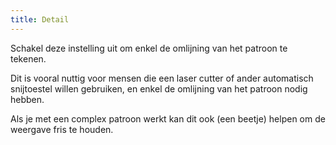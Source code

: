 ```yaml
---
title: Detail
---
```


Schakel deze instelling uit om enkel de omlijning van het patroon te tekenen.

Dit is vooral nuttig voor mensen die een laser cutter of ander automatisch snijtoestel willen gebruiken, en enkel de omlijning van het patroon nodig hebben.

<Note>

Als je met een complex patroon werkt kan dit ook (een beetje) helpen om de weergave fris te houden.

</Note>

